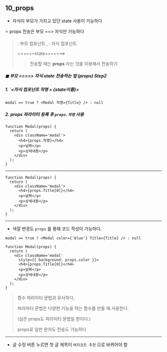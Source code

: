 ## 10_props

* 자식이 부모가 가지고 있던 state 사용이 가능하다

⭐ props 전송은 부모 ==> 자식만 가능하다 

> <App> : 부모 컴포넌트 , <Modal> : 자식 컴포넌트 
>
> <App> ======state=======> <Modal>
>
> > 전송할 때는 **props** 라는 것을 이용해서 전송하기 



##### ◼ 부모 ====> 자식 state 전송하는 법 (props) Step2

##### 1.  `<자식 컴포넌트 작명 = {state이름}>

```react
modal == true ? <Modal 작명={Title} /> : null
```

##### 2. props 파라미터 등록 후 `props.작명` 사용

```react
function Modal(props) {
  return (
    <div className='modal'>
      <h4>{props.작명}</h4>
      <p>날짜</p>
      <p>상세내용</p>
    </div>
  );
}
```



---

```react
function Modal(props) {
  return (
    <div className='modal'>
      <h4>{props.Title[0]}</h4>
      <p>날짜</p>
      <p>상세내용</p>
    </div>
  );
}
```

---

* 색깔 변경도 `props` 를 통해 코드 작성이 가능하다. 

```react
modal == true ? <Modal color={'blue'} Title={Title} /> : null	
```

```react
function Modal(props) {
  return (
    <div className='modal'
      style={{ background: props.color }}>
      <h4>{props.Title[0]}</h4>
      <p>날짜</p>
      <p>상세내용</p>
    </div>
  );
}
```

> 함수 파라미터 문법과 유사하다, 
>
> 파라마터 문법은 다양한 기능을 하는 함수를 만들 때 사용한다. 
>
> (실은 props도 파라미터 문법일 뿐이다.)
>
> props로 일반 문자도 전송도 가능하다 



---

* 글 수정 버튼 누르면 첫 글 제목이 `여자코트 추천` 으로 바뀌어야 함 

